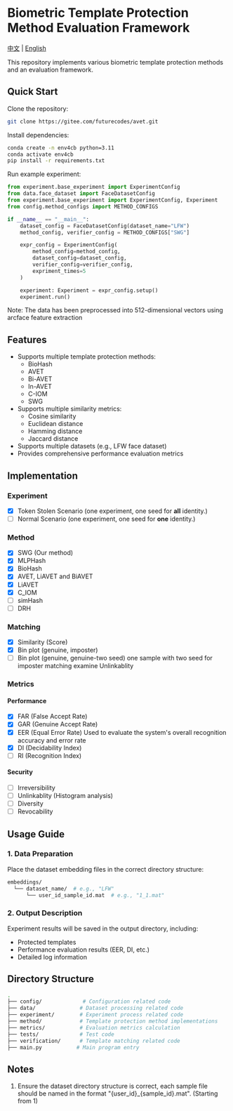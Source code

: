 # Biometric Template Protection Method Evaluation Framework

[中文](README_cn.md) | [English](README_en.md)

This repository implements various biometric template protection methods and an evaluation framework.

## Quick Start

Clone the repository:

```bash
git clone https://gitee.com/futurecodes/avet.git
```

Install dependencies:

```bash
conda create -n env4cb python=3.11
conda activate env4cb
pip install -r requirements.txt
```

Run example experiment:

```python
from experiment.base_experiment import ExperimentConfig 
from data.face_dataset import FaceDatasetConfig 
from experiment.base_experiment import ExperimentConfig, Experiment
from config.method_configs import METHOD_CONFIGS

if __name__ == "__main__":
    dataset_config = FaceDatasetConfig(dataset_name="LFW") 
    method_config, verifier_config = METHOD_CONFIGS["SWG"]

    expr_config = ExperimentConfig(
        method_config=method_config,
        dataset_config=dataset_config,
        verifier_config=verifier_config,
        expriment_times=5
    )

    experiment: Experiment = expr_config.setup()
    experiment.run()
```

Note: The data has been preprocessed into 512-dimensional vectors using arcface feature extraction

## Features

- Supports multiple template protection methods:
  - BioHash
  - AVET
  - Bi-AVET
  - In-AVET
  - C-IOM
  - SWG
- Supports multiple similarity metrics:
  - Cosine similarity
  - Euclidean distance
  - Hamming distance
  - Jaccard distance
- Supports multiple datasets (e.g., LFW face dataset)
- Provides comprehensive performance evaluation metrics

## Implementation

### Experiment

- [x] Token Stolen Scenario (one experiment, one seed for **all** identity.)
- [ ] Normal Scenario (one experiment, one seed for **one** identity.)

### Method

- [x] SWG (Our method)
- [x] MLPHash
- [x] BioHash
- [x] AVET, LiAVET and BiAVET
- [x] LiAVET
- [x] C_IOM
- [ ] simHash
- [ ] DRH

### Matching  

- [x] Similarity (Score)
- [x] Bin plot (genuine, imposter)
- [ ] Bin plot (genuine, genuine-two seed) one sample with two seed for imposter matching examine Unlinkablity

### Metrics

#### Performance

- [x] FAR (False Accept Rate)
- [x] GAR (Genuine Accept Rate)
- [x] EER (Equal Error Rate) Used to evaluate the system's overall recognition accuracy and error rate
- [x] DI (Decidability Index)
- [ ] RI (Recognition Index)

#### Security

- [ ] Irreversibility
- [ ] Unlinkablity (Histogram analysis)
- [ ] Diversity
- [ ] Revocability

## Usage Guide

### 1. Data Preparation

Place the dataset embedding files in the correct directory structure:

```bash
embeddings/
  └── dataset_name/  # e.g., "LFW"
      └── user_id_sample_id.mat  # e.g., "1_1.mat"
```

### 2. Output Description

Experiment results will be saved in the output directory, including:

- Protected templates
- Performance evaluation results (EER, DI, etc.)
- Detailed log information

## Directory Structure

```bash
.
├── config/             # Configuration related code
├── data/              # Dataset processing related code
├── experiment/        # Experiment process related code
├── method/            # Template protection method implementations
├── metrics/           # Evaluation metrics calculation
├── tests/             # Test code
├── verification/      # Template matching related code
├── main.py           # Main program entry
```

## Notes

1. Ensure the dataset directory structure is correct, each sample file should be named in the format "{user_id}_{sample_id}.mat". (Starting from 1)
